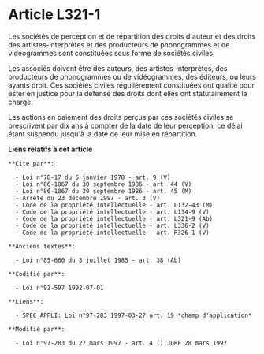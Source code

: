 # Article L321-1

Les sociétés de perception et de répartition des droits d'auteur et des droits des artistes-interprètes et des producteurs de
phonogrammes et de vidéogrammes sont constituées sous forme de sociétés civiles.

Les associés doivent être des auteurs, des artistes-interprètes, des producteurs de phonogrammes ou de vidéogrammes, des
éditeurs, ou leurs ayants droit. Ces sociétés civiles régulièrement constituées ont qualité pour ester en justice pour la
défense des droits dont elles ont statutairement la charge.

Les actions en paiement des droits perçus par ces sociétés civiles se prescrivent par dix ans à compter de la date de leur
perception, ce délai étant suspendu jusqu'à la date de leur mise en répartition.

**Liens relatifs à cet article**

	**Cité par**:

	  - Loi n°78-17 du 6 janvier 1978 - art. 9 (V)
	  - Loi n°86-1067 du 30 septembre 1986 - art. 44 (V)
	  - Loi n°86-1067 du 30 septembre 1986 - art. 45 (M)
	  - Arrêté du 23 décembre 1997 - art. 3 (V)
	  - Code de la propriété intellectuelle - art. L132-43 (M)
	  - Code de la propriété intellectuelle - art. L134-9 (V)
	  - Code de la propriété intellectuelle - art. L321-9 (Ab)
	  - Code de la propriété intellectuelle - art. L336-2 (V)
	  - Code de la propriété intellectuelle - art. R326-1 (V)

	**Anciens textes**:

	  - Loi n°85-660 du 3 juillet 1985 - art. 38 (Ab)

	**Codifié par**:

	  - Loi n°92-597 1992-07-01

	**Liens**:

	  - SPEC_APPLI: Loi n°97-283 1997-03-27 art. 19 *champ d'application*

	**Modifié par**:

	  - Loi n°97-283 du 27 mars 1997 - art. 4 () JORF 28 mars 1997
